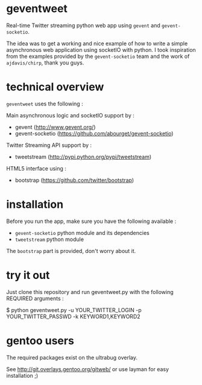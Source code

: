 geventweet
==========

Real-time Twitter streaming python web app using ``gevent`` and ``gevent-socketio``.

The idea was to get a working and nice example of how to write a simple asynchronous web application using socketIO with python.
I took inspiration from the examples provided by the ``gevent-socketio`` team and the work of ``ajdavis/chirp``, thank you guys.


technical overview
==================

``geventweet`` uses the following :

Main asynchronous logic and socketIO support by :
* gevent (http://www.gevent.org/)
* gevent-socketio (https://github.com/abourget/gevent-socketio)

Twitter Streaming API support by :
* tweetstream (http://pypi.python.org/pypi/tweetstream)

HTML5 interface using :
* bootstrap (https://github.com/twitter/bootstrap)


installation
============

Before you run the app, make sure you have the following available :
* ``gevent-socketio`` python module and its dependencies
* ``tweetstream`` python module

The ``bootstrap`` part is provided, don't worry about it.


try it out
==========

Just clone this repository and run geventweet.py with the following REQUIRED arguments :

$ python geventweet.py -u YOUR_TWITTER_LOGIN -p YOUR_TWITTER_PASSWD -k KEYWORD1,KEYWORD2


gentoo users
============

The required packages exist on the ultrabug overlay.

See http://git.overlays.gentoo.org/gitweb/ or use layman for easy installation ;)